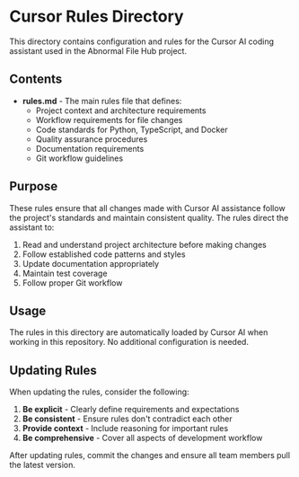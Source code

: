 # Cursor Rules Directory

This directory contains configuration and rules for the Cursor AI coding assistant used in the Abnormal File Hub project.

## Contents

- **rules.md** - The main rules file that defines:
  - Project context and architecture requirements
  - Workflow requirements for file changes
  - Code standards for Python, TypeScript, and Docker
  - Quality assurance procedures
  - Documentation requirements
  - Git workflow guidelines

## Purpose

These rules ensure that all changes made with Cursor AI assistance follow the project's standards and maintain consistent quality. The rules direct the assistant to:

1. Read and understand project architecture before making changes
2. Follow established code patterns and styles
3. Update documentation appropriately
4. Maintain test coverage
5. Follow proper Git workflow

## Usage

The rules in this directory are automatically loaded by Cursor AI when working in this repository. No additional configuration is needed.

## Updating Rules

When updating the rules, consider the following:

1. **Be explicit** - Clearly define requirements and expectations
2. **Be consistent** - Ensure rules don't contradict each other
3. **Provide context** - Include reasoning for important rules
4. **Be comprehensive** - Cover all aspects of development workflow

After updating rules, commit the changes and ensure all team members pull the latest version. 